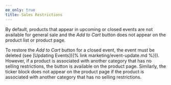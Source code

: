 ```yaml
---
ee_only: true
title: Sales Restrictions
---
```


By default, products that appear in upcoming or closed events are not available for general sale and the _Add to Cart_ button does not appear on the product list or product page.

To restore the _Add to Cart_ button for a closed event, the event must be deleted (see [Updating Events]({% link marketing/event-update.md %})). However, if a product is associated with another category that has no selling restrictions, the button is available on the product page. Similarly, the ticker block does not appear on the product page if the product is associated with another category that has no selling restrictions.
